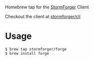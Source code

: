 Homebrew tap for the [StormForger](https://stormforger.com/) Client

Checkout the client at [stormforger/cli](https://github.com/stormforger/cli)

# Usage

```
$ brew tap stormforger/forge
$ brew install forge
```
